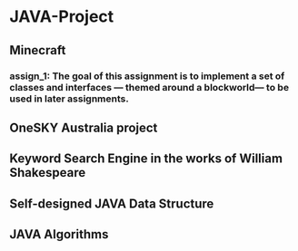 # JAVA-Project
## Minecraft
### assign_1: The goal of this assignment is to implement a set of classes and interfaces — themed around a blockworld— to be used in later assignments.
## OneSKY Australia project
## Keyword Search Engine in the works of William Shakespeare
## Self-designed JAVA Data Structure
## JAVA Algorithms
